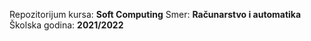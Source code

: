 Repozitorijum kursa: **Soft Computing**
Smer: **Računarstvo i automatika**
Školska godina: **2021/2022**
